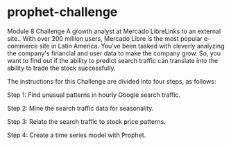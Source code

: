 # prophet-challenge
Module 8 Challenge
A growth analyst at Mercado LibreLinks to an external site.. With over 200 million users, Mercado Libre is the most popular e-commerce site in Latin America. 
You've been tasked with cleverly analyzing the company's financial and user data to make the company grow. So, you want to find out if the ability to predict search traffic can translate into the ability to trade the stock successfully.

The instructions for this Challenge are divided into four steps, as follows:

Step 1: Find unusual patterns in hourly Google search traffic.

Step 2: Mine the search traffic data for seasonality.

Step 3: Relate the search traffic to stock price patterns.

Step 4: Create a time series model with Prophet.
